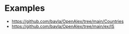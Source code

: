 # Examples

- https://github.com/bavla/OpenAlex/tree/main/Countries
- https://github.com/bavla/OpenAlex/tree/main/ex/IS
